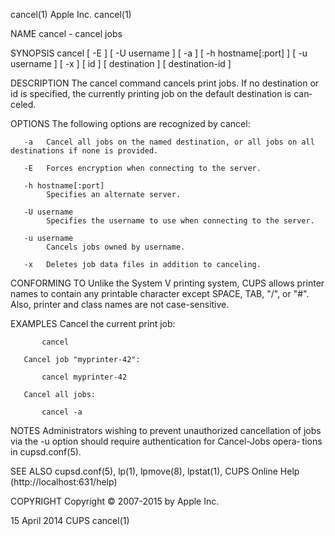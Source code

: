 cancel(1)                                                           Apple Inc.                                                           cancel(1)

NAME
       cancel - cancel jobs

SYNOPSIS
       cancel [ -E ] [ -U username ] [ -a ] [ -h hostname[:port] ] [ -u username ] [ -x ] [ id ] [ destination ] [ destination-id ]

DESCRIPTION
       The cancel command cancels print jobs.  If no destination or id is specified, the currently printing job on the default destination is can‐
       celed.

OPTIONS
       The following options are recognized by cancel:

       -a   Cancel all jobs on the named destination, or all jobs on all destinations if none is provided.

       -E   Forces encryption when connecting to the server.

       -h hostname[:port]
            Specifies an alternate server.

       -U username
            Specifies the username to use when connecting to the server.

       -u username
            Cancels jobs owned by username.

       -x   Deletes job data files in addition to canceling.

CONFORMING TO
       Unlike the System V printing system, CUPS allows printer names to contain any printable character except SPACE, TAB,  "/",  or  "#".  Also,
       printer and class names are not case-sensitive.

EXAMPLES
       Cancel the current print job:

           cancel

       Cancel job "myprinter-42":

           cancel myprinter-42

       Cancel all jobs:

           cancel -a

NOTES
       Administrators  wishing to prevent unauthorized cancellation of jobs via the -u option should require authentication for Cancel-Jobs opera‐
       tions in cupsd.conf(5).

SEE ALSO
       cupsd.conf(5), lp(1), lpmove(8), lpstat(1), CUPS Online Help (http://localhost:631/help)

COPYRIGHT
       Copyright © 2007-2015 by Apple Inc.

15 April 2014                                                          CUPS                                                              cancel(1)
